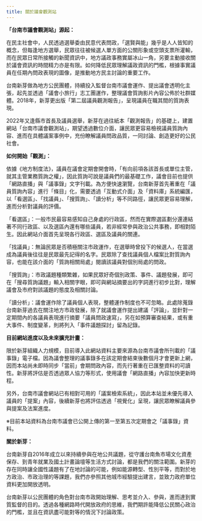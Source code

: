 ```yaml
---
title: 關於議會觀測站
---
```

**「台南市議會觀測站」源起：**

在民主社會中，人民透過選舉委由民意代表問政，「選賢與能」幾乎是人人皆知的概念，但每逢地方選舉，民眾往往被候選人單方面的公關形象或空頭支票所灌輸，而在民眾日常所接觸的新聞資訊中，地方議政事務實屬冰山一角，另要主動接收關於議會資訊的時間精力亦是有限。如何降低民眾理解議政資訊的門檻，根據事實議員在任期內問政表現的圖像，是推動地方民主討論的重要工作。

台南新芽做為地方公民團體，持續投入監督台南市議會運作、提出議會透明化主張，起先並透過「議會小旅行」志工團運作，整理議會質詢影片內容公佈於社群媒體。2018年，新芽更出版「第二屆議員觀測報告」，呈現議員在職其間的質詢表現。

2022年又逢縣市首長及議員選舉，新芽在過往紙本「觀測報告」的基礎上，建置網站「台南市議會觀測站」，期望透過數位介面，讓民眾更容易檢視議員質詢內容、進而在具體議案事例中，充份瞭解議員問政品質，一同討論、創造更好的公民社會。

**如何開始「觀測」：**

依據《地方制度法》，議員在議會定期會開會時，「有向前項各該首長或單位主管，就其主管業務質詢之權」，因此質詢可說是議員們的最基礎工作，議會目前也提供「網路直播」與「議事錄」文字刊載。為方便快速瀏覽，台南新芽首先著重在「議員質詢內容」進行「條目」化，需要透過「互動式介面」及「資料庫」系統編匯，以「看選區」、「找議員」、「搜質詢」、「讀分析」等不同路徑，讓民眾更容易理解，進而分析對議員的評價。

「看選區」：一般市民最容易感知自己身處的行政區，然而在實際選區劃分還連結著不同行政區、以及選區內還有哪些議員，若非經常參與政治公共事務，即相對陌生。因此網站介面首先呈現各行政區、選區及議員的關連。

「找議員」：無論民眾是否積極關注市政運作，在選舉時曾投下的候選人，在當選成為議員後往往是民眾最先記得的名字。民眾除了查找議員個人檔案比對質詢內容，也能在該介面的「質詢相關局處」閱讀該議員對個別局處的問政。

「搜質詢」：市政議題種類繁雜，如果民眾好奇個別政策、事件、議題發展，即可在「搜尋質詢議題」輸入相關字眼，即可與網站摘要出的字詞進行初步比對，理解議會及市府對該議題的態度及相關討論。

「讀分析」：議會運作除了議員個人表現，整體運作制度也不可忽略。此處除蒐錄台南新芽過去在關注地方市政發展，除了就議會運作提出建議「評論」，並針對一定期間內的各議員表現進行摘要「議員問政速寫」，另在如預算審查結果，或有重大事件、制度變革，則將列入「事件議題探討」留為記錄。

**目前網站進度以及未來擴充計畫：**

限於新芽組織人力規模，目前導入此網站資料主要來源為台南市議會所刊載的「議事錄」電子檔。因為議會整理的議事錄多在該定期會結束後數個月才會更新上網，因而本站尚未即時同步「當前」會期問政內容，而先行著重在已匯整資料的可讀性。新芽將評估是否透過眾人協力等形式，使用議會「網路直播」內容加快更新時程。

另外，台南市議會網站已有相對可用的「議案檢索系統」，因此本站並未優先導入議員的「提案」內容，後續新芽也將評估透過「視覺化」呈現，讓民眾瞭解議員參與提案及法案進度。

※目前本站資料為台南市議會已公開上傳的第一至第五次定期會之「議事錄」資料。

**關於新芽：**

台南新芽自2016年成立以來持續參與在地公共議題，從守護台南魚市場文化資產保存、到青年就業及國土計畫論壇等生活方式討論，都是我們的關注範圍。新芽的存在同時讓全國性議題有了在地討論的可能，例如能源轉型、性別平等，而對於地方政治、市政治理的等課題，我們亦參照其他城市經驗提出建言，並致力政府單位資料更加開放透明。

台南新芽以公民團體的角色對台南市政開始理解、思考並介入、參與，進而達到實質監督的目的。透過各種網路時代開放政府的思維，我們期許能降低公民關心政治的門檻，並且在資訊盡可能對等的情況下討論政策。
